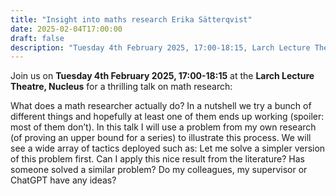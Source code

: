 ```yaml
---
title: "Insight into maths research Erika Sätterqvist"
date: 2025-02-04T17:00:00
draft: false
description: "Tuesday 4th February 2025, 17:00-18:15, Larch Lecture Theatre, Nucleus, Kings Buildings"
---
```

Join us on **Tuesday 4th February 2025, 17:00-18:15** at the **Larch Lecture Theatre, Nucleus** for a thrilling talk on math research:

What does a math researcher actually do? In a nutshell we try a bunch of different things and hopefully at least one of them ends up working (spoiler: most of them don’t). In this talk I will use a problem from my own research (of proving an upper bound for a series) to illustrate this process. We will see a wide array of tactics deployed such as: Let me solve a simpler version of this problem first. Can I apply this nice result from the literature? Has someone solved a similar problem? Do my colleagues, my supervisor or ChatGPT have any ideas?
